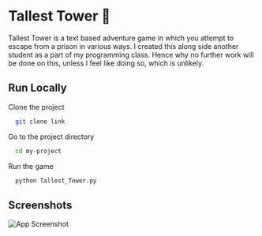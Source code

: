 
# Tallest Tower 🏰
Tallest Tower is a text based adventure game in which you attempt to escape from a prison in various ways. 
I created this along side another student as a part of my programming class. Hence why no
further work will be done on this, unless I feel like doing so, which is unlikely. 


## Run Locally

Clone the project

```bash
  git clone link
```

Go to the project directory

```bash
  cd my-project
```


Run the game

```bash
  python Tallest_Tower.py
```


## Screenshots

![App Screenshot](https://via.placeholder.com/468x300?text=App+Screenshot+Here)

